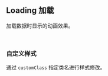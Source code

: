 <div class="demo-header">
<p class="overviewicon">
  <span class="wapi-form-loading"/>
</p>

## Loading 加载

<nova-uxlink widget-name="Loading"></nova-uxlink>

加载数据时显示的动画效果。

<br>
</div>

### 自定义样式

通过 `customClass` 指定类名进行样式修改。

<demo-editor-mobilefirst link="loading/custom-class.vue"></demo-editor-mobilefirst>

<br>
